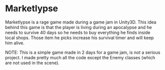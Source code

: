 # Marketlypse
Marketlypse is a rage game made during a game jam in Unity3D. This idea behind this game is that the player is living during an apocalypse and he needs to survive 40 days so he needs to buy everything he finds inside local shops. Those item he picks increase his survival timer and will keep him alive.

NOTE: This is a simple game made in 2 days for a game jam, is not a serious project.
I made pretty much all the code except the Enemy classes (which are not used in the scene).

